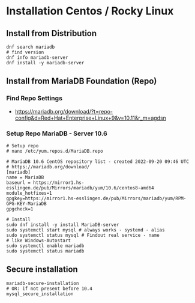 # Installation Centos / Rocky Linux 

## Install from Distribution 


```
dnf search mariadb
# find version 
dnf info mariadb-server 
dnf install -y mariadb-server 
```


## Install from MariaDB Foundation (Repo) 

### Find Repo Settings 

  * https://mariadb.org/download/?t=repo-config&d=Red+Hat+Enterprise+Linux+9&v=10.11&r_m=agdsn

### Setup Repo MariaDB - Server 10.6

```
# Setup repo 
# nano /etc/yum.repos.d/MariaDB.repo
```

```
# MariaDB 10.6 CentOS repository list - created 2022-09-20 09:46 UTC
# https://mariadb.org/download/
[mariadb]
name = MariaDB
baseurl = https://mirror1.hs-esslingen.de/pub/Mirrors/mariadb/yum/10.6/centos8-amd64
module_hotfixes=1
gpgkey=https://mirror1.hs-esslingen.de/pub/Mirrors/mariadb/yum/RPM-GPG-KEY-MariaDB
gpgcheck=1
```

```
# Install
sudo dnf install -y install MariaDB-server
sudo systemctl start mysql # always works - systemd - alias 
sudo systemctl status mysql # Findout real service - name
# like Windows-Autostart
sudo systemctl enable mariadb  
sudo systemctl status mariadb 
```


## Secure installation 

```
mariadb-secure-installation 
# OR: if not present before 10.4 
mysql_secure_installation 
```
